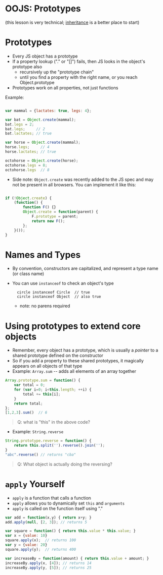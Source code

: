 # OOJS: Prototypes
  
(this lesson is very technical; [inheritance](oo_js_inheritance) is a better place to start)

# Prototypes

* Every JS object has a prototype
* If a property lookup ("." or "[]") fails, then JS looks in the object's prototype also
  * recursively up the "prototype chain"
  * until you find a property with the right name, or you reach Object.prototype
* Prototypes work on all properties, not just functions

Example:

```javascript

var mammal = {lactates: true, legs: 4};

var bat = Object.create(mammal);
bat.legs = 2;
bat.legs;     // 2
bat.lactates; // true

var horse = Object.create(mammal);
horse.legs;     // 4
horse.lactates; // true

octohorse = Object.create(horse);
octohorse.legs = 8;
octohorse.legs  // 8
```

* Side note: `Object.create` was recently added to the JS spec and may not be present in all browsers. You can implement it like this:

```javascript

if (!Object.create) {
    (function() {
        function F() {}
        Object.create = function(parent) {
            F.prototype = parent;
            return new F();
        };
    }());
}
```

# Names and Types

* By convention, constructors are capitalized, and represent a type name (or class name)
* You can use `instanceof` to check an object's type

        circle instanceof Circle  // true
        circle instanceof Object  // also true

  * note: no parens required



# Using prototypes to extend core objects

* Remember, every object has a prototype, which is usually a *pointer* to a shared prototype defined on the constructor
* So if you add a property to these shared prototypes, it magically appears on all objects of that type
* Example: `Array.sum` -- adds all elements of an array together

```javascript
Array.prototype.sum = function() {
    var total = 0;
    for (var i=0; i<this.length; ++i) {
        total += this[i];
    }
    return total;
};
[1,2,3].sum()  // 6
```

> Q: what is "this" in the above code?

* Example: `String.reverse`

```javascript
String.prototype.reverse = function() {
    return this.split('').reverse().join('');
}
"abc".reverse() // returns "cba"
```

> Q: What object is actually doing the reversing?
  
# `apply` Yourself

* `apply` is a function that calls a function
* `apply` allows you to dynamically set `this` and `arguments`
* `apply` is called on the function itself using "."

```javascript
var add = function(x,y) { return x+y; }
add.apply(null, [2, 3]); // returns 5

var square = function() { return this.value * this.value; }
var x = {value: 10}
square.apply(x);  // returns 100
var y = {value: 20}
square.apply(y);  // returns 400

var increaseBy = function(amount) { return this.value + amount; }
increaseBy.apply(x, [4]); // returns 14
increaseBy.apply(y, [5]); // returns 25
```